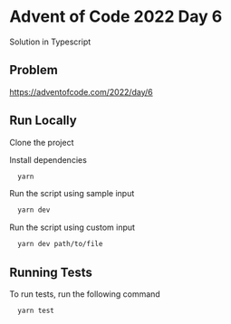 # Advent of Code 2022 Day 6

Solution in Typescript

## Problem

https://adventofcode.com/2022/day/6

## Run Locally

Clone the project

Install dependencies

```bash
  yarn
```

Run the script using sample input

```bash
  yarn dev
```

Run the script using custom input

```bash
  yarn dev path/to/file
```

## Running Tests

To run tests, run the following command

```bash
  yarn test
```

